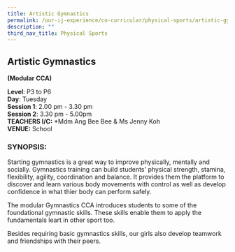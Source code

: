 ```yaml
---
title: Artistic Gymnastics
permalink: /our-ij-experience/co-curricular/physical-sports/artistic-gymnastics/
description: ""
third_nav_title: Physical Sports
---
```

## Artistic Gymnastics


**(Modular CCA)**

  

**Level**: P3 to P6<br>
**Day**: Tuesday<br>
**Session 1**: 2.00 pm - 3.30 pm<br>
**Session 2**: 3.30 pm - 5.00pm<br>
**TEACHERS I/C:**&nbsp;\*Mdm Ang Bee Bee &amp; Ms Jenny Koh<br>
**VENUE:**&nbsp;School

### SYNOPSIS:


Starting gymnastics is a great way to improve physically, mentally and socially. Gymnastics training can build students' physical strength, stamina, flexibility, agility, coordination and balance. It provides them the platform to discover and learn various body movements with control as well as develop confidence in what thier body can perform safely.

The modular Gymnastics CCA introduces students to some of the foundational gymnastic skills. These skills enable them to apply the fundamentals leart in other sport too.

Besides requiring basic gymnastics skills, our girls also develop teamwork and friendships with their peers.